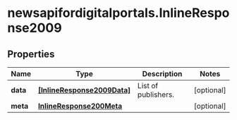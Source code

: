 # newsapifordigitalportals.InlineResponse2009

## Properties

Name | Type | Description | Notes
------------ | ------------- | ------------- | -------------
**data** | [**[InlineResponse2009Data]**](InlineResponse2009Data.md) | List of publishers. | [optional] 
**meta** | [**InlineResponse200Meta**](InlineResponse200Meta.md) |  | [optional] 


